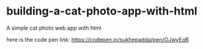 # building-a-cat-photo-app-with-html
A simple cat photo web app with html 


here is the code pen link: https://codepen.io/sukhepadda/pen/OJwyEoB
